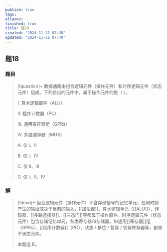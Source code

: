 ```yaml
---
publish: true
tags: 
aliases: 
finished: true
title: 题18
created: "2024-11-21 07:30"
updated: "2024-11-21 07:40"
---
```

## 题18
### 题目
> [!question]+
> 数据通路由组合逻辑元件（操作元件）和时序逻辑元件（状态元件）组成。下列给出的元件中，属于操作元件的是（ ）。
> 
> I. 算术逻辑部件（ALU）
> 
> II. 程序计数器（PC）
> 
> III. 通用寄存器组（GPRs）
> 
> IV. 多路选择题（MUX）
> 
> A. 仅 I、II
> 
> B. 仅 I、IV
> 
> C. 仅 II、III
> 
> D. 仅 I、II、IV
### 解
> [!done]+
> 组合逻辑元件（操作元件）不含存储信号的记忆单元，任何时刻产生的输出取决于当前的输入，[[加法器]]、算术逻辑单元（[[ALU]]）、译码器、[[多路选择器]]、[[三态门]]等都属于操作原件。时序逻辑元件（状态元件）包含存储记忆单元，各类寄存器和存储器，如通用[[寄存器]]组（GPRs）、[[程序计数器]]（PC）、状态 / 移位 / 暂存 / 锁存寄存器等，都属于状态元件。
> 
> 本题选 B。